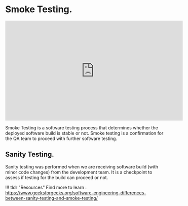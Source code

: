 # Smoke Testing.

<iframe width="560" height="315" src="https://www.youtube.com/embed/HaA8F2stOtk" title="YouTube video player" frameborder="0" allow="accelerometer; autoplay; clipboard-write; encrypted-media; gyroscope; picture-in-picture" allowfullscreen></iframe>

Smoke Testing is a software testing process that determines whether the deployed software build is stable or not. Smoke testing is a confirmation for the QA team to proceed with further software testing.


## Sanity Testing.

Sanity testing was performed when we are receiving software build (with minor code changes) from the development team. It is a checkpoint to assess if testing for the build can proceed or not.


!!! tldr "Resources"
    Find more to learn  : <a target="_blank" href="https://www.geeksforgeeks.org/software-engineering-differences-between-sanity-testing-and-smoke-tesing/">https://www.geeksforgeeks.org/software-engineering-differences-between-sanity-testing-and-smoke-testing/</a>